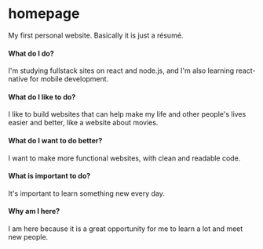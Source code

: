 # homepage
My first personal website. Basically it is just a résumé.

#### What do I do?
I'm studying fullstack sites on react and node.js, and I'm also learning react-native for mobile development. 
#### What do I like to do?
I like to build websites that can help make my life and other people's lives easier and better, like a website about movies. 
#### What do I want to do better?
I want to make more functional websites, with clean and readable code.
#### What is important to do?
It's important to learn something new every day. 
#### Why am I here?
I am here because it is a great opportunity for me to learn a lot and meet new people.